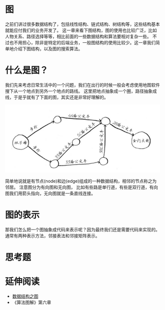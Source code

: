 # 图
之前们讲过很多数据结构了，包括线性结构、链式结构、树结构等，这些结构基本就能应付我们的业务开发了。
这一章来看下图结构，图的使用也比较广泛，比如人物关系、路径选择等等，相比前面的一些数据结构和算法要相对复杂一些。
不过也不用担心，除非是特定的后端业务，一般图结构的使用比较少。这一章我们简单地介绍下图结构，以及图的搜索算法。

# 什么是图？
我们先来考虑日常生活中的一个问题，我们在出行的时候一般会考虑使用地图软件搜下从一个地点到另外一个地点的路线。
这里把地点抽象成一个圈，路径抽象成线，于是乎就有了下面的图，其实还是非常好理解的。

![](./graph_road.png)

简单地说就是有节点(node)和边(edge)组成的一种数据结构，相邻的节点称之为邻居。 注意图分为有向图和无向图，
比如有些路是单行道，有些是双行道，有向图我们用箭头指向，无向图就是一条直线连接。

# 图的表示
那我们怎么把一个图抽象成代码来表示呢？因为最终我们还是需要代码来实现的。通常有两种表示方法，邻接表法和邻接矩阵表示。





# 思考题

# 延伸阅读
- [数据结构之图](https://www.zybuluo.com/guoxs/note/249812)
- 《算法图解》第六章

